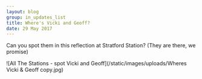 ```yaml
---
layout: blog
group: in_updates_list
title: Where's Vicki and Geoff?
date: 29 May 2017
---
```

Can you spot them in this reflection at Stratford Station? (They are there, we promise)

![All The Stations - spot Vicki and Geoff](/static/images/uploads/Wheres Vicki & Geoff copy.jpg)


